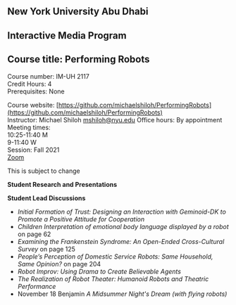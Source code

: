 ## New York University Abu Dhabi  
## Interactive Media Program
## Course title: Performing Robots
Course number: IM-UH 2117  
Credit Hours: 4     
Prerequisites: None     

Course website:
[https://github.com/michaelshiloh/PerformingRobots](https://github.com/michaelshiloh/PerformingRobots)  
Instructor: Michael Shiloh mshiloh@nyu.edu
Office hours: By appointment    
Meeting times:    
10:25-11:40 M     
9-11:40 W     
Session: Fall 2021    
[Zoom](https://nyu.zoom.us/j/92630541872)

This is subject to change

**Student Research and Presentations**


**Student Lead Discussions**

- *Initial Formation of Trust: Designing an Interaction with Geminoid-DK to Promote a Positive Attitude for Cooperation*
- *Children Interpretation of emotional body language displayed by a robot* on page 62 
- *Examining the Frankenstein Syndrome: An Open-Ended Cross-Cultural Survey* on page 125
- *People’s Perception of Domestic Service Robots: 
Same Household, Same Opinion?* on page 204
- *Robot Improv: Using Drama to Create Believable Agents*
- *The Realization of Robot Theater: Humanoid Robots and Theatric Performance*
- November 18 Benjamin *A Midsummer Night's Dream (with flying robots)*
